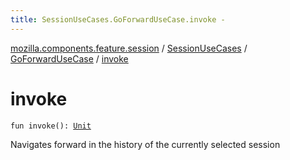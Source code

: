 ```yaml
---
title: SessionUseCases.GoForwardUseCase.invoke - 
---
```


[mozilla.components.feature.session](../../index.html) / [SessionUseCases](../index.html) / [GoForwardUseCase](index.html) / [invoke](./invoke.html)

# invoke

`fun invoke(): `[`Unit`](https://kotlinlang.org/api/latest/jvm/stdlib/kotlin/-unit/index.html)

Navigates forward in the history of the currently selected session

